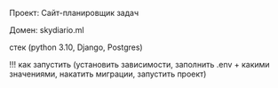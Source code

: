 
Проект: Сайт-планировщик задач

Домен: skydiario.ml

стек (python 3.10, Django, Postgres)

!!! как запустить (установить зависимости, заполнить .env + какими значениями, накатить миграции, запустить проект)

